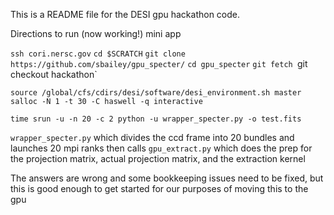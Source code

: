 This is a README file for the DESI gpu hackathon code.

Directions to run (now working!) mini app

`ssh cori.nersc.gov`
`cd $SCRATCH`
`git clone https://github.com/sbailey/gpu_specter/`
`cd gpu_specter`
`git fetch
`git checkout hackathon`

`source /global/cfs/cdirs/desi/software/desi_environment.sh master`
`salloc -N 1 -t 30 -C haswell -q interactive`

`time srun -u -n 20 -c 2 python -u wrapper_specter.py -o test.fits`

`wrapper_specter.py` which divides the ccd frame into 20 bundles and launches 20 mpi ranks
then calls `gpu_extract.py` which does the prep for the projection matrix, actual projection matrix, and the extraction kernel

The answers are wrong and some bookkeeping issues need to be fixed, but this is good enough to get started for our purposes of moving this to the gpu

